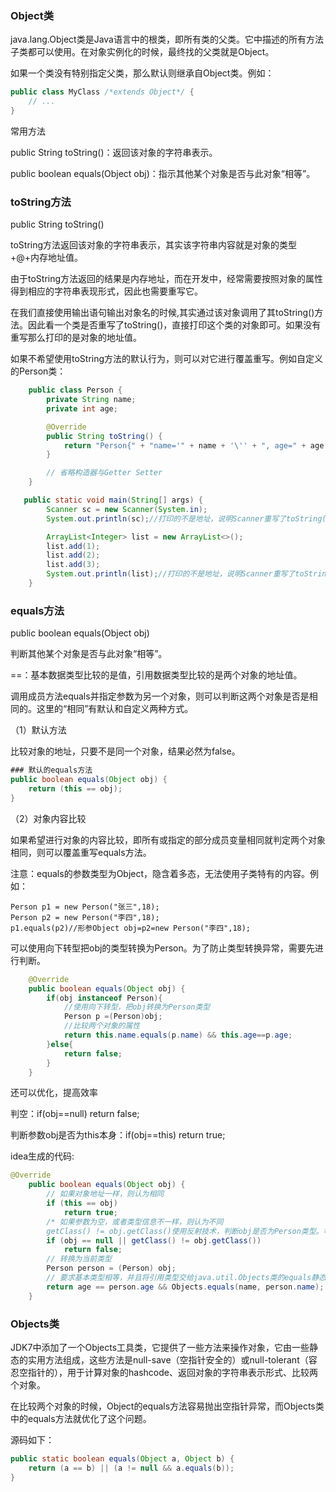 ### Object类

java.lang.Object类是Java语言中的根类，即所有类的父类。它中描述的所有方法子类都可以使用。在对象实例化的时候，最终找的父类就是Object。

如果一个类没有特别指定父类，那么默认则继承自Object类。例如：

```java
public class MyClass /*extends Object*/ {
  	// ...
}
```
常用方法

public String toString()：返回该对象的字符串表示。

public boolean equals(Object obj)：指示其他某个对象是否与此对象“相等”。

### toString方法

public String toString()

toString方法返回该对象的字符串表示，其实该字符串内容就是对象的类型+@+内存地址值。

由于toString方法返回的结果是内存地址，而在开发中，经常需要按照对象的属性得到相应的字符串表现形式，因此也需要重写它。

在我们直接使用输出语句输出对象名的时候,其实通过该对象调用了其toString()方法。因此看一个类是否重写了toString()，直接打印这个类的对象即可。如果没有重写那么打印的是对象的地址值。

如果不希望使用toString方法的默认行为，则可以对它进行覆盖重写。例如自定义的Person类：

```java
    public class Person {  
        private String name;
        private int age;

        @Override
        public String toString() {
            return "Person{" + "name='" + name + '\'' + ", age=" + age + '}';
        }

        // 省略构造器与Getter Setter
    }

   public static void main(String[] args) {
        Scanner sc = new Scanner(System.in);
        System.out.println(sc);//打印的不是地址，说明Scanner重写了toString()方法。

        ArrayList<Integer> list = new ArrayList<>();
        list.add(1);
        list.add(2);
        list.add(3);
        System.out.println(list);//打印的不是地址，说明Scanner重写了toString()方法。
    }
```

### equals方法

public boolean equals(Object obj)

判断其他某个对象是否与此对象“相等”。

==：基本数据类型比较的是值，引用数据类型比较的是两个对象的地址值。

调用成员方法equals并指定参数为另一个对象，则可以判断这两个对象是否是相同的。这里的“相同”有默认和自定义两种方式。

（1）默认方法

比较对象的地址，只要不是同一个对象，结果必然为false。

```java
### 默认的equals方法
public boolean equals(Object obj) {
    return (this == obj);
}
```
（2）对象内容比较

如果希望进行对象的内容比较，即所有或指定的部分成员变量相同就判定两个对象相同，则可以覆盖重写equals方法。

注意：equals的参数类型为Object，隐含着多态，无法使用子类特有的内容。例如：
```
Person p1 = new Person("张三",18);
Person p2 = new Person("李四",18);
p1.equals(p2)//形参Object obj=p2=new Person("李四",18);
```
可以使用向下转型把obj的类型转换为Person。为了防止类型转换异常，需要先进行判断。
```java
    @Override
    public boolean equals(Object obj) {
        if(obj instanceof Person){
            //使用向下转型，把obj转换为Person类型
            Person p =(Person)obj;
            //比较两个对象的属性
            return this.name.equals(p.name) && this.age==p.age;
        }else{
            return false;
        }
    }
```
还可以优化，提高效率

判空：if(obj==null)  return false;

判断参数obj是否为this本身：if(obj==this)  return true;

idea生成的代码:
```java
@Override
    public boolean equals(Object obj) {
        // 如果对象地址一样，则认为相同
        if (this == obj)
            return true;
        /* 如果参数为空，或者类型信息不一样，则认为不同
        getClass() != obj.getClass()使用反射技术，判断obj是否为Person类型。等效于obj instanceof Person*/
        if (obj == null || getClass() != obj.getClass())
            return false;
        // 转换为当前类型
        Person person = (Person) obj;
        // 要求基本类型相等，并且将引用类型交给java.util.Objects类的equals静态方法取用结果
        return age == person.age && Objects.equals(name, person.name);
    }
```
### Objects类

JDK7中添加了一个Objects工具类，它提供了一些方法来操作对象，它由一些静态的实用方法组成，这些方法是null-save（空指针安全的）或null-tolerant（容忍空指针的），用于计算对象的hashcode、返回对象的字符串表示形式、比较两个对象。

在比较两个对象的时候，Object的equals方法容易抛出空指针异常，而Objects类中的equals方法就优化了这个问题。

源码如下：
~~~java
public static boolean equals(Object a, Object b) {  
    return (a == b) || (a != null && a.equals(b));  
}
~~~
